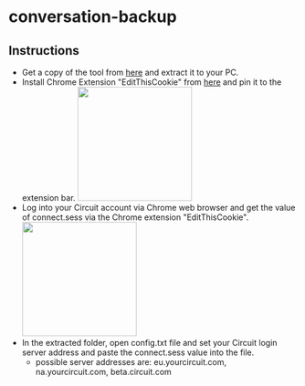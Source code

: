 # conversation-backup

## Instructions

- Get a copy of the tool from [here](https://github.com/circuit/conversation-backup/releases) and extract it to your PC.
- Install Chrome Extension "EditThisCookie" from [here](https://chrome.google.com/webstore/detail/editthiscookie/fngmhnnpilhplaeedifhccceomclgfbg) and pin it to the extension bar. <img src="https://user-images.githubusercontent.com/684766/161038923-a221f2d0-8477-4afb-ac94-b70de5610783.png" width="200">
- Log into your Circuit account via Chrome web browser and get the value of connect.sess via the Chrome extension "EditThisCookie". <img src="https://user-images.githubusercontent.com/684766/161039962-db50dee3-9d12-4fff-bc03-e201e1f7bf59.png" width="200">
- In the extracted folder, open config.txt file and set your Circuit login server address and paste the connect.sess value into the file.
    - possible server addresses are: eu.yourcircuit.com, na.yourcircuit.com, beta.circuit.com
